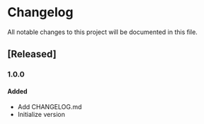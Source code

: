 # Changelog
All notable changes to this project will be documented in this file.

## [Released]
### 1.0.0
#### Added
- Add CHANGELOG.md
- Initialize version

